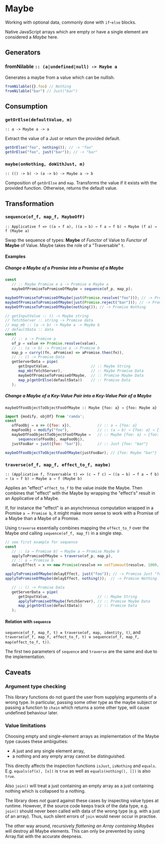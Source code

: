 Maybe
=====

Working with optional data, commonly done with `if`-`else` blocks.

Native JavaScript arrays which are empty or have a single element are considered a *Maybe* here.


Generators
----------
### fromNilable `:: (a|undefined|null) -> Maybe a`
Generates a maybe from a value which can be nullish.

```javascript
fromNilable({}.foo) // Nothing
fromNilable("bar") // Just("bar")
```

Consumption
-----------

### `getOrElse(defaultValue, m)`
`:: a -> Maybe a -> a`

Extract the value of a Just or return the provided default.
```javascript
getOrElse("foo", nothing()); // -> "foo"
getOrElse("foo", just("bar")); // -> "bar"
```

### `maybe(onNothing, doWithJust, m)`
`:: (() -> b) -> (a -> b) -> Maybe a -> b`

Composition of `getOrElse` and `map`.
Transforms the value if it exists with the provided function.
Otherwise, returns the default value.

Transformation
---------------

### `sequence(of_f, map_f, MaybeOfF)`
`:: Applicative f => ((a → f a), ((a → b) → f a → f b) → Maybe (f a) → f (Maybe a)`

Swap the sequence of types: **Maybe** of *Functor* of Value to *Functor* of **Maybe** of Value. Maybe takes the role of a "Traversable" `t`.

#### Examples
##### Change a Maybe of a Promise into a Promise of a Maybe
```javascript
const 
   // :: Maybe Promise e a -> Promise e Maybe a
   maybeOfPromiseToPromiseOfMaybe = sequence(of_p, map_p);

maybeOfPromiseToPromiseOfMaybe(just(Promise.resolve("foo"))); // -> Promise Just "foo"
maybeOfPromiseToPromiseOfMaybe(just(Promise.reject("bar"))); // -> Promise.reject("bar")
maybeOfPromiseToPromiseOfMaybe(nothing()); // -> Promise Nothing

// getInputValue :: () -> Maybe string
// fetchServer :: string -> Promise data
// map_mb :: (a -> b) -> Maybe a -> Maybe b
// defaultData :: data
const
   // :: a -> Promise a
   of_p = value => Promise.resolve(value),
   // :: (a -> b) -> Promise a -> Promise b
   map_p = curry((fn, aPromise) => aPromise.then(fn)),
   // :: () -> Promise Data
   getServerData = pipe(
   	  getInputValue,                   // :: Maybe String
      map_mb(fetchServer),             // :: Maybe Promise Data
      maybeOfPromiseToPromiseOfMaybe,  // :: Promise Maybe Data
      map_p(getOrElse(defaultData))    // :: Promise Data
   );
```

##### Change a Maybe of a Key-Value Pair into a Key-Value Pair of a Maybe
`maybeOfFooObjectToObjectFooOfMaybe :: Maybe {foo: a} → {foo: Maybe a}`

```javascript
import {modify, objOf} from 'ramda';
const
   ofFooObj = x => ({foo: x}),            // :: a → {foo: a}
   mapFooObj = modify("foo"),             // :: (a → b) → {foo: a} → {foo: b}
   maybeOfFooObjectToObjectFooOfMaybe =   // :: Maybe {foo: a} → {foo: Maybe a}
      sequence(ofFooObj, mapFooObj),
   justFooBar = just({foo: "bar"});       // :: Just {foo: "bar"}

maybeOfFooObjectToObjectFooOfMaybe(justFooBar); // {foo: Maybe "bar"}
```

### `traverse(of_f, map_f, effect_to_f, maybe)`
`:: (Applicative f, Traversable t) => (c → f c) → ((a → b) → f a → f b) → (a → f b) → Maybe a → f (Maybe b)`

Applies an "effect" `effect_to_f` to the value inside the Maybe. Then combines that "effect" with the Maybe by wrapping the "effect's" result in an Applicative of a Maybe. 

If, for instance the "effect" is an asynchronous computation wrapped in a Promise `a → Promise b`, it might make more sense to work with a Promise of a Maybe than a Maybe of a Promise. 

Using `traverse` essentially combines mapping the `effect_to_f` over the Maybe *and* calling `sequence(of_f, map_f)` in a single step.

```javascript
// see first example for sequence
const 
   // :: (a → Promise b) → Maybe a → Promise Maybe b
   applyToPromiseOfMaybe = traverse(of_p, map_p),
   // :: a → Promise b
   delayEffect = x => new Promise(resolve => setTimeout(resolve, 1000, x));

applyToPromiseOfMaybe(delayEffect, just("foo")); // -> Promise Just "foo"
applyToPromiseOfMaybe(delayEffect, nothing());  // -> Promise Nothing

   // :: () -> Promise Data
   getServerData = pipe(
   	  getInputValue,                      // :: Maybe String
      applyToPromiseOfMaybe(fetchServer), // :: Promise Maybe Data
      map_p(getOrElse(defaultData))       // :: Promise Data
   );
```

#### Relation with `sequence`
`sequence(of_f, map_f, t) ≡ traverse(of, map, identity, t)`, and `traverse(of_f, map_f, effect_to_f, t) ≡ sequence(of_f, map_f, map(effect_to_f, t))`.

The first two parameters of `sequence` and `traverse` are the same and due to the implementation.

Caveats
-------
### Argument type checking
This library functions do not guard the user from supplying arguments of a wrong type. In particular, passing some other type as the maybe subject or passing a function to `chain` which returns a some other type, will cause undefined behaviour later.

### Value limitations
Choosing empty and single-element arrays as implementation of the Maybe type causes these ambiguities:
- A just and any single element array,
- a nothing and any empty array
cannot be distinguished.

This directly affects the inspection functions `isJust`, `isNothing` and `equals`.  E.g. `equals(of(x), [x])` is `true` as well as `equals(nothing(), [])` is also `true`.

Also `join()` will treat a just containing an empty array as a just containing nothing which is collapsed to a nothing.

The library does *not* guard against these cases by inspecting value types at runtime. However, if the source code keeps track of the data type, e.g. `join()` should never been called with data of the wrong type (e.g. with a just of an array). Thus, such silent errors of `join` would never occur in practise.


The other way around, recursively *flattening an Array containing Maybes* will destroy all Maybe elements. This can only be prevented by using Array.flat with the accurate deepness.
